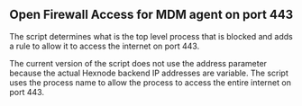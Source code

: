 ## Open Firewall Access for MDM agent on port 443

The script determines what is the top level process that is blocked and adds a rule to allow it to access the internet on port 443.

The current version of the script does not use the address parameter because the actual Hexnode backend IP addresses are variable. The script uses the process name to allow the process to access the entire internet on port 443.